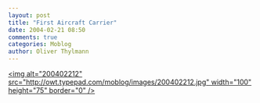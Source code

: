 ```yaml
---
layout: post
title: "First Aircraft Carrier"
date: 2004-02-21 08:50
comments: true
categories: Moblog
author: Oliver Thylmann
---
```



[&lt;img alt=&quot;200402212&quot; src=&quot;http://owt.typepad.com/moblog/images/200402212.jpg&quot; width=&quot;100&quot; height=&quot;75&quot; border=&quot;0&quot; /&gt;](http://owt.typepad.com/photos/uncategorized/200402212.jpg)


